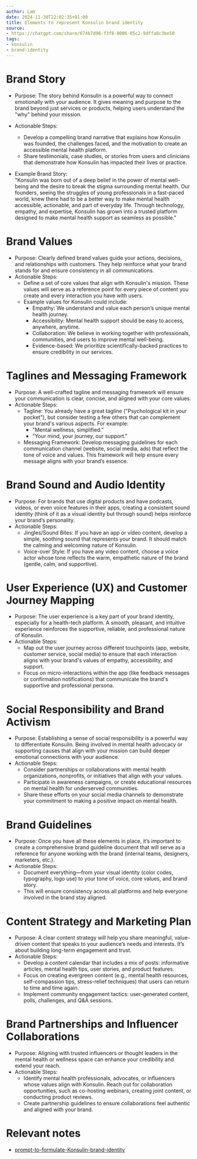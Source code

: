 ```yaml
---
author: Lam
date: 2024-11-30T22:02:35+01:00
title: Elements to represent Konsulin brand identity
source:
- https://chatgpt.com/share/674b7d96-f3f8-8006-85c2-9dffa8c3be50
tags:
- konsulin
- brand-identity
---
```


# Brand Story  

- Purpose: The story behind Konsulin is a powerful way to connect emotionally with your audience. It gives meaning and purpose to the brand beyond just services or products, helping users understand the "why" behind your mission.
- Actionable Steps:  
  - Develop a compelling brand narrative that explains how Konsulin was founded, the challenges faced, and the motivation to create an accessible mental health platform.  
  - Share testimonials, case studies, or stories from users and clinicians that demonstrate how Konsulin has impacted their lives or practice.

- Example Brand Story:  
  "Konsulin was born out of a deep belief in the power of mental well-being and the desire to break the stigma surrounding mental health. Our founders, seeing the struggles of young professionals in a fast-paced world, knew there had to be a better way to make mental health accessible, actionable, and part of everyday life. Through technology, empathy, and expertise, Konsulin has grown into a trusted platform designed to make mental health support as seamless as possible."

# Brand Values  

- Purpose: Clearly defined brand values guide your actions, decisions, and relationships with customers. They help reinforce what your brand stands for and ensure consistency in all communications.
- Actionable Steps:  
  - Define a set of core values that align with Konsulin's mission. These values will serve as a reference point for every piece of content you create and every interaction you have with users.
  - Example values for Konsulin could include:  
    - Empathy: We understand and value each person’s unique mental health journey.  
    - Accessibility: Mental health support should be easy to access, anywhere, anytime.  
    - Collaboration: We believe in working together with professionals, communities, and users to improve mental well-being.  
    - Evidence-based: We prioritize scientifically-backed practices to ensure credibility in our services.

# Taglines and Messaging Framework  

- Purpose: A well-crafted tagline and messaging framework will ensure your communication is clear, concise, and aligned with your core values.
- Actionable Steps:  
  - Tagline: You already have a great tagline ("Psychological kit in your pocket"), but consider testing a few others that can complement your brand's various aspects. For example:
    - "Mental wellness, simplified."
    - "Your mind, your journey, our support."
  - Messaging Framework: Develop messaging guidelines for each communication channel (website, social media, ads) that reflect the tone of voice and values. This framework will help ensure every message aligns with your brand’s essence.

# Brand Sound and Audio Identity  

- Purpose: For brands that use digital products and have podcasts, videos, or even voice features in their apps, creating a consistent sound identity (think of it as a visual identity but through sound) helps reinforce your brand’s personality.
- Actionable Steps:  
  - Jingles/Sound Bites: If you have an app or video content, develop a simple, soothing sound that represents your brand. It should match the calming and welcoming nature of Konsulin.
  - Voice-over Style: If you have any video content, choose a voice actor whose tone reflects the warm, empathetic nature of the brand (gentle, calm, and supportive).

# User Experience (UX) and Customer Journey Mapping  

- Purpose: The user experience is a key part of your brand identity, especially for a health-tech platform. A smooth, pleasant, and intuitive experience reinforces the supportive, reliable, and professional nature of Konsulin.
- Actionable Steps:  
  - Map out the user journey across different touchpoints (app, website, customer service, social media) to ensure that each interaction aligns with your brand's values of empathy, accessibility, and support.
  - Focus on micro-interactions within the app (like feedback messages or confirmation notifications) that communicate the brand's supportive and professional persona.

# Social Responsibility and Brand Activism  

- Purpose: Establishing a sense of social responsibility is a powerful way to differentiate Konsulin. Being involved in mental health advocacy or supporting causes that align with your mission can build deeper emotional connections with your audience.
- Actionable Steps:  
  - Consider partnerships or collaborations with mental health organizations, nonprofits, or initiatives that align with your values.  
  - Participate in awareness campaigns, or create educational resources on mental health for underserved communities.
  - Share these efforts on your social media channels to demonstrate your commitment to making a positive impact on mental health.

# Brand Guidelines  

- Purpose: Once you have all these elements in place, it’s important to create a comprehensive brand guideline document that will serve as a reference for anyone working with the brand (internal teams, designers, marketers, etc.).
- Actionable Steps:  
  - Document everything—from your visual identity (color codes, typography, logo use) to your tone of voice, core values, and brand story.  
  - This will ensure consistency across all platforms and help everyone involved in the brand stay aligned.

# Content Strategy and Marketing Plan  

- Purpose: A clear content strategy will help you share meaningful, value-driven content that speaks to your audience’s needs and interests. It’s about building long-term engagement and trust.
- Actionable Steps:  
  - Develop a content calendar that includes a mix of posts: informative articles, mental health tips, user stories, and product features.
  - Focus on creating evergreen content (e.g., mental health resources, self-compassion tips, stress-relief techniques) that users can return to time and time again.  
  - Implement community engagement tactics: user-generated content, polls, challenges, and Q&A sessions.

# Brand Partnerships and Influencer Collaborations  

- Purpose: Aligning with trusted influencers or thought leaders in the mental health or wellness space can enhance your credibility and extend your reach.
- Actionable Steps:  
  - Identify mental health professionals, advocates, or influencers whose values align with Konsulin. Reach out for collaboration opportunities, such as co-hosting webinars, creating joint content, or conducting product reviews.
  - Create partnership guidelines to ensure collaborations feel authentic and aligned with your brand.

# Relevant notes

- [prompt-to-formulate-Konsulin-brand-identity](Projects/prompt-to-formulate-Konsulin-brand-identity.md) 
